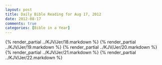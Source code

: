 ```yaml
---
layout: post
title: Daily Bible Reading for Aug 17, 2012
date: 2012-08-17
comments: true
categories: [Bible in a Year]
---
```

{% render_partial ../KJV/Jer/18.markdown %}
{% render_partial ../KJV/Jer/19.markdown %}
{% render_partial ../KJV/Jer/20.markdown %}
{% render_partial ../KJV/Jer/21.markdown %}
{% render_partial ../KJV/Jer/22.markdown %}
